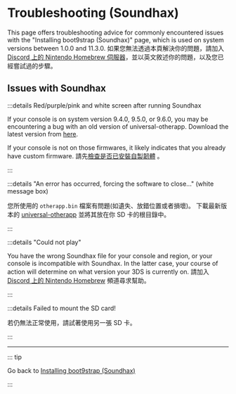 # Troubleshooting (Soundhax)

This page offers troubleshooting advice for commonly encountered issues with the "Installing boot9strap (Soundhax)" page, which is used on system versions between 1.0.0 and 11.3.0. 如果您無法透過本頁解決你的問題，請加入 [Discord 上的 Nintendo Homebrew 伺服器](https://discord.gg/MWxPgEp)，並以英文敘述你的問題，以及您已經嘗試過的步驟。

## Issues with Soundhax

:::details Red/purple/pink and white screen after running Soundhax

If your console is on system version 9.4.0, 9.5.0, or 9.6.0, you may be encountering a bug with an old version of universal-otherapp. Download the latest version from [here](https://github.com/TuxSH/universal-otherapp/releases/latest).

If your console is not on those firmwares, it likely indicates that you already have custom firmware. 請先[檢查是否已安裝自製韌體](checking-for-cfw) 。

:::

:::details "An error has occurred, forcing the software to close..." (white message box)

您所使用的 `otherapp.bin` 檔案有問題(如遺失、放錯位置或者損壞)。 下載最新版本的 [universal-otherapp](https://github.com/TuxSH/universal-otherapp/releases/latest) 並將其放在你 SD 卡的根目錄中。

:::

:::details "Could not play"

You have the wrong Soundhax file for your console and region, or your console is incompatible with Soundhax. In the latter case, your course of action will determine on what version your 3DS is currently on. 請加入 [Discord 上的 Nintendo Homebrew](https://discord.gg/MWxPgEp) 頻道尋求幫助。

:::

:::details Failed to mount the SD card!

若仍無法正常使用，請試著使用另一張 SD 卡。

:::

<!--@include: ./_include/troubleshooting-sb9si-common.md -->

<!--@include: ./_include/troubleshooting-get-help-common.md -->

---

::: tip

Go back to [Installing boot9strap (Soundhax)](installing-boot9strap-\(soundhax\))

:::

<!--@include: ./_include/troubleshooting-return.md -->
